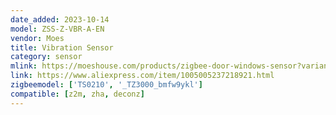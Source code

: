 ```yaml
---
date_added: 2023-10-14
model: ZSS-Z-VBR-A-EN
vendor: Moes
title: Vibration Sensor
category: sensor
mlink: https://moeshouse.com/products/zigbee-door-windows-sensor?variant=39358497095761
link: https://www.aliexpress.com/item/1005005237218921.html
zigbeemodel: ['TS0210', '_TZ3000_bmfw9ykl']
compatible: [z2m, zha, deconz]
---
```

